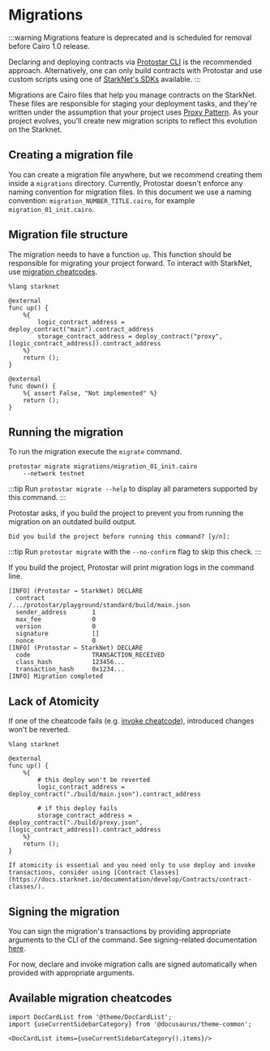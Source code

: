 # Migrations

:::warning
Migrations feature is deprecated and is scheduled for removal before Cairo 1.0 release.

Declaring and deploying contracts via [Protostar CLI](../README.md) is the recommended approach.
Alternatively, one can only build contracts with Protostar and use custom scripts using one
of [StarkNet's SDKs](https://starknet.io/building-on-starknet/developer-tools/#libraries) available.
:::


Migrations are Cairo files that help you manage contracts on the StarkNet.
These files are responsible for staging your deployment tasks, and they're written under the assumption that your project uses [Proxy Pattern](https://blog.openzeppelin.com/proxy-patterns/).
As your project evolves, you'll create new migration scripts to reflect this evolution on the Starknet.


## Creating a migration file
You can create a migration file anywhere, but we recommend creating them inside a `migrations` directory. Currently, Protostar doesn't enforce any naming convention for migration files. In this document we use a naming convention: `migration_NUMBER_TITLE.cairo`, for example `migration_01_init.cairo`.

## Migration file structure
The migration needs to have a function `up`. This function should be responsible for migrating your project forward. To interact with StarkNet, use [migration cheatcodes](#available-migration-cheatcodes). 

```cairo title="Deploying storage and logic contracts"
%lang starknet

@external
func up() {
    %{
        logic_contract_address = deploy_contract("main").contract_address
        storage_contract_address = deploy_contract("proxy", [logic_contract_address]).contract_address
    %}
    return ();
}

@external
func down() {
    %{ assert False, "Not implemented" %}
    return ();
}
``` 

## Running the migration
To run the migration execute the `migrate` command.
```shell title="Running the migration to the testnet"
protostar migrate migrations/migration_01_init.cairo
    --network testnet
```

:::tip
Run `protostar migrate --help` to display all parameters supported by this command.
:::

Protostar asks, if you build the project to prevent you from running the migration on an outdated build output.

```text title="Type 'y' to continue"
Did you build the project before running this command? [y/n]: 
```

:::tip
Run `protostar migrate` with the `--no-confirm` flag to skip this check.
:::


If you build the project, Protostar will print migration logs in the command line.

```text title="You can use this output for the debugging purposes"
[INFO] (Protostar → StarkNet) DECLARE
  contract             /.../protostar/playground/standard/build/main.json
  sender_address       1
  max_fee              0
  version              0
  signature            []
  nonce                0
[INFO] (Protostar ← StarkNet) DECLARE
  code                 TRANSACTION_RECEIVED
  class_hash           123456...
  transaction_hash     0x1234...
[INFO] Migration completed
```

## Lack of Atomicity
If one of the cheatcode fails (e.g. [invoke cheatcode](migrations/invoke)), introduced changes won't be reverted.
```cairo
%lang starknet

@external
func up() { 
    %{ 
        # this deploy won't be reverted
        logic_contract_address = deploy_contract("./build/main.json").contract_address

        # if this deploy fails
        storage_contract_address = deploy_contract("./build/proxy.json", [logic_contract_address]).contract_address 
    %}
    return ();
}

If atomicity is essential and you need only to use deploy and invoke transactions, consider using [Contract Classes](https://docs.starknet.io/documentation/develop/Contracts/contract-classes/).
``` 

## Signing the migration
You can sign the migration's transactions by providing appropriate arguments to the CLI of the command. 
See signing-related documentation [here](../README.md#signing-a-declaration).

For now, declare and invoke migration calls are signed automatically when provided with appropriate arguments.

## Available migration cheatcodes
```mdx-code-block
import DocCardList from '@theme/DocCardList';
import {useCurrentSidebarCategory} from '@docusaurus/theme-common';

<DocCardList items={useCurrentSidebarCategory().items}/>
```
